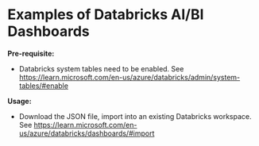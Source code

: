 # Examples of Databricks AI/BI Dashboards

**Pre-requisite:**
- Databricks system tables need to be enabled. See https://learn.microsoft.com/en-us/azure/databricks/admin/system-tables/#enable

**Usage:**
- Download the JSON file, import into an existing Databricks workspace. See https://learn.microsoft.com/en-us/azure/databricks/dashboards/#import
